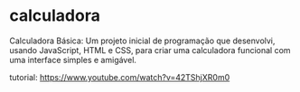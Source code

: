 # calculadora
Calculadora Básica: Um projeto inicial de programação que desenvolvi, usando JavaScript, HTML e CSS, para criar uma calculadora funcional com uma interface simples e amigável. 

tutorial: 
https://www.youtube.com/watch?v=42TShjXR0m0
